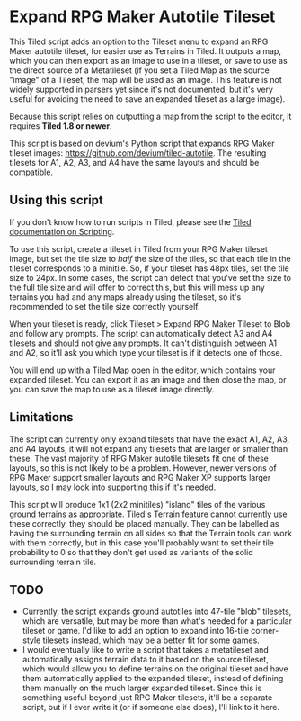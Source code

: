 # Expand RPG Maker Autotile Tileset
This Tiled script adds an option to the Tileset menu to expand an RPG Maker autotile tileset, for easier use as Terrains in Tiled. It outputs a map, which you can then export as an image to use in a tileset, or save to use as the direct source of a Metatileset (if you set a Tiled Map as the source "image" of a Tileset, the map will be used as an image. This feature is not widely supported in parsers yet since it's not documented, but it's very useful for avoiding the need to save an expanded tileset as a large image).

Because this script relies on outputting a map from the script to the editor, it requires **Tiled 1.8 or newer**.

This script is based on devium's Python script that expands RPG Maker tileset images: <https://github.com/devium/tiled-autotile>. The resulting tilesets for A1, A2, A3, and A4 have the same layouts and should be compatible.

## Using this script
If you don't know how to run scripts in Tiled, please see the [Tiled documentation on Scripting](https://doc.mapeditor.org/en/stable/reference/scripting/).

To use this script, create a tileset in Tiled from your RPG Maker tileset image, but set the tile size to *half* the size of the tiles, so that each tile in the tileset corresponds to a minitile. So, if your tileset has 48px tiles, set the tile size to 24px. In some cases, the script can detect that you've set the size to the full tile size and will offer to correct this, but this will mess up any terrains you had and any maps already using the tileset, so it's recommended to set the tile size correctly yourself.

When your tileset is ready, click Tileset > Expand RPG Maker Tileset to Blob and follow any prompts. The script can automatically detect A3 and A4 tilesets and should not give any prompts. It can't distinguish between A1 and A2, so it'll ask you which type your tileset is if it detects one of those.

You will end up with a Tiled Map open in the editor, which contains your expanded tileset. You can export it as an image and then close the map, or you can save the map to use as a tileset image directly.

## Limitations
The script can currently only expand tilesets that have the exact A1, A2, A3, and A4 layouts, it will not expand any tilesets that are larger or smaller than these. The vast majority of RPG Maker autotile tilesets fit one of these layouts, so this is not likely to be a problem. However, newer versions of RPG Maker support smaller layouts and RPG Maker XP supports larger layouts, so I may look into supporting this if it's needed.

This script will produce 1x1 (2x2 minitiles) "island" tiles of the various ground terrains as appropriate. Tiled's Terrain feature cannot currently use these correctly, they should be placed manually. They can be labelled as having the surrounding terrain on all sides so that the Terrain tools can work with them correctly, but in this case you'll probably want to set their tile probability to 0 so that they don't get used as variants of the solid surrounding terrain tile.

## TODO
- Currently, the script expands ground autotiles into 47-tile "blob" tilesets, which are versatile, but may be more than what's needed for a particular tileset or game. I'd like to add an option to expand into 16-tile corner-style tilesets instead, which may be a better fit for some games.
- I would eventually like to write a script that takes a metatileset and automatically assigns terrain data to it based on the source tileset, which would allow you to define terrains on the original tileset and have them automatically applied to the expanded tileset, instead of defining them manually on the much larger expanded tileset. Since this is something useful beyond just RPG Maker tilesets, it'll be a separate script, but if I ever write it (or if someone else does), I'll link to it here.
